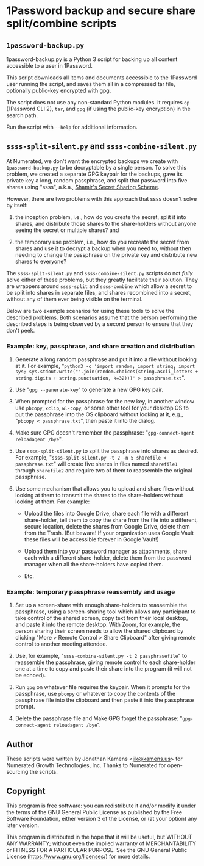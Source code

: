 # 1Password backup and secure share split/combine scripts

## `1password-backup.py`

1password-backup.py is a Python 3 script for backing up all content accessible to a user in 1Password.

This script downloads all items and documents accessible to the 1Password user running the script, and saves them all in a compressed tar file, optionally public-key encrypted with gpg.

The script does not use any non-standard Python modules. It requires `op` (1Password CLI 2), `tar`, and `gpg` (if using the public-key encryption) in the search path.

Run the script with `--help` for additional information.

## `ssss-split-silent.py` and `ssss-combine-silent.py`

At Numerated, we don't want the encrypted backups we create with `1password-backup.py` to be decryptable by a single person. To solve this problem, we created a separate GPG keypair for the backups, gave its private key a long, random passphrase, and split that password into five shares using "ssss", a.k.a., [Shamir's Secret Sharing Scheme](http://point-at-infinity.org/ssss/).

However, there are two problems with this approach that ssss doesn't solve by itself:

1. the inception problem, i.e., how do you create the secret, split it into shares, and distribute those shares to the share-holders without anyone seeing the secret or multiple shares? and

2. the temporary use problem, i.e., how do you recreate the secret from shares and use it to decrypt a backup when you need to, without then needing to change the passphrase on the private key and distribute new shares to everyone?

The `ssss-split-silent.py` and `ssss-combine-silent.py` scripts do not _fully_ solve either of these problems, but they greatly facilitate their solution. They are wrappers around `ssss-split` and `ssss-combine` which allow a secret to be split into shares in separate files, and shares recombined into a secret, without any of them ever being visible on the terminal.

Below are two example scenarios for using these tools to solve the described problems. Both scenarios assume that the person performing the described steps is being observed by a second person to ensure that they don't peek.

### Example: key, passphrase, and share creation and distribution

1. Generate a long random passphrase and put it into a file without looking at it. For example, "`python3 -c 'import random; import string; import sys; sys.stdout.write("".join(random.choices(string.ascii_letters + string.digits + string.punctuation, k=32)))' > passphrase.txt`".

2. Use "`gpg --generate-key`" to generate a new GPG key pair.

3. When prompted for the passphrase for the new key, in another window use `pbcopy`, `xclip`, `wl-copy`, or some other tool for your desktop OS to put the passphrase into the OS clipboard without looking at it, e.g., "`pbcopy < passphrase.txt`", then paste it into the dialog.

4. Make sure GPG doesn't remember the passphrase: "`gpg-connect-agent reloadagent /bye`".

5. Use `ssss-split-silent.py` to split the passphrase into shares as desired. For example, "`ssss-split-silent.py -t 2 -n 5 sharefile < passphrase.txt`" will create five shares in files named `sharefile1` through `sharefile2` and require two of them to reassemble the original passphrase.

6. Use some mechanism that allows you to upload and share files without looking at them to transmit the shares to the share-holders without looking at them. For example:

   * Upload the files into Google Drive, share each file with a different share-holder, tell them to copy the share from the file into a different, secure location, delete the shares from Google Drive, delete them from the Trash. (But beware! If your organization uses Google Vault these files will be accessible forever in Google Vault!)

   * Upload them into your password manager as attachments, share each with a different share-holder, delete them from the password manager when all the share-holders have copied them.

   * Etc.

### Example: temporary passphrase reassembly and usage

1. Set up a screen-share with enough share-holders to reassemble the passphrase, using a screen-sharing tool which allows any participant to take control of the shared screen, copy text from their local desktop, and paste it into the remote desktop. With Zoom, for example, the person sharing their screen needs to allow the shared clipboard by clicking "More > Remote Control > Share Clipboard" after giving remote control to another meeting attendee.

2. Use, for example, "`ssss-combine-silent.py -t 2 passphrasefile`" to reassemble the passphrase, giving remote control to each share-holder one at a time to copy and paste their share into the program (it will not be echoed).

3. Run `gpg` on whatever file requires the keypair. When it prompts for the passphrase, use `pbcopy` or whatever to copy the contents of the passphrase file into the clipboard and then paste it into the passphrase prompt.

4. Delete the passphrase file and Make GPG forget the passphrase: "`gpg-connect-agent reloadagent /bye`".

## Author

These scripts were written by Jonathan Kamens <<jik@kamens.us>> for Numerated Growth Technologies, Inc. Thanks to Numerated for open-sourcing the scripts.

## Copyright

This program is free software: you can redistribute it and/or modify it under the terms of the GNU General Public License as published by the Free Software Foundation, either version 3 of the License, or (at your option) any later version.

This program is distributed in the hope that it will be useful, but WITHOUT ANY WARRANTY; without even the implied warranty of MERCHANTABILITY or FITNESS FOR A PARTICULAR PURPOSE. See the GNU General Public License (https://www.gnu.org/licenses/) for more details.

